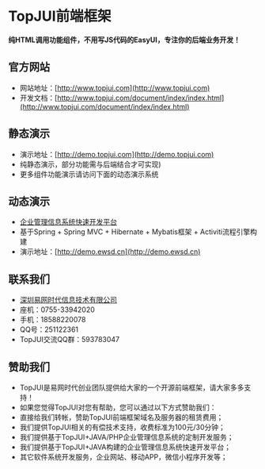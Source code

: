 # TopJUI前端框架 #

**纯HTML调用功能组件，不用写JS代码的EasyUI，专注你的后端业务开发！**

## 官方网站 ##
- 网站地址：[http://www.topjui.com](http://www.topjui.com)
- 开发文档：[http://www.topjui.com/document/index/index.html](http://www.topjui.com/document/index/index.html)

## 静态演示 ##
- 演示地址：[http://demo.topjui.com](http://demo.topjui.com)
- 纯静态演示，部分功能需与后端结合才可实现)
- 更多组件功能演示请访问下面的动态演示系统

## 动态演示 ##
- [企业管理信息系统快速开发平台](http://www.ewsd.cn/emis.html)
- 基于Spring + Spring MVC + Hibernate + Mybatis框架 + Activiti流程引擎构建
- 演示地址：[http://demo.ewsd.cn](http://demo.ewsd.cn)

## 联系我们 ##
- [深圳易网时代信息技术有限公司](http://www.ewsd.cn)
- 座机：0755-33942020
- 手机：18588220078
- QQ号：251122361
- TopJUI交流QQ群：593783047

## 赞助我们 ##
- TopJUI是易网时代创业团队提供给大家的一个开源前端框架，请大家多多支持！
- 如果您觉得TopJUI对您有帮助，您可以通过以下方式赞助我们：
- 直接给我们转帐，赞助TopJUI前端框架域名及服务器的租赁费用；
- 我们提供TopJUI相关的有偿技术支持，收费标准为100元/30分钟；
- 我们提供基于TopJUI+JAVA/PHP企业管理信息系统的定制开发服务；
- 我们提供基于TopJUI+JAVA构建的企业管理信息系统快速开发平台；
- 其它软件系统开发服务，企业网站、移动APP，微信小程序开发等；